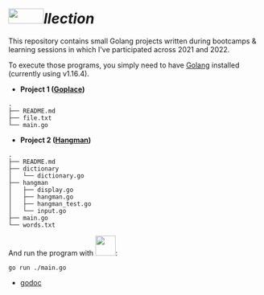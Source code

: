 # <img src="https://user-images.githubusercontent.com/60783263/150000595-df36eb6b-c2c7-4e1d-87d9-da891c4fd89e.png" width="70" height="30">*llection*

This repository contains small Golang projects written during bootcamps & learning sessions in which I've participated across 2021 and 2022.

To execute those programs, you simply need to have [Golang](https://go.dev/) installed (currently using v1.16.4).

- __Project 1 ([Goplace](https://github.com/najx/gollection/tree/master/src/project1))__
 ````
 .
 ├── README.md
 ├── file.txt
 └── main.go
 ````

- __Project 2 ([Hangman](https://github.com/najx/gollection/tree/master/src/project2))__
 ````
 .
 ├── README.md
 ├── dictionary
 │   └── dictionary.go
 ├── hangman
 │   ├── display.go
 │   ├── hangman.go
 │   ├── hangman_test.go
 │   └── input.go
 ├── main.go
 └── words.txt
 ````
And run the program with <img src="https://img.icons8.com/color/48/000000/golang.png" width="40" height="40">:

````
go run ./main.go
````

- [godoc](https://pkg.go.dev/)

<!--
Many thanks to:
 - ...
 - ...
-->

